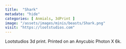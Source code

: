 ```yaml
---
title:  "Shark"
metadate: "hide"
categories: [ Anmials, 3dPrint ]
image: "/assets/images/minis/beasts/Shark.png"
visit: "https://lootstudios.com"
---
```

Lootstudios 3d print. Printed on an Anycubic Photon X 6k.